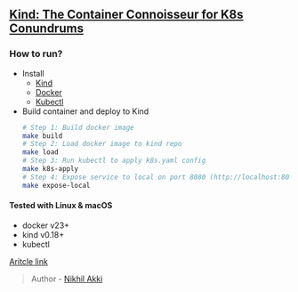 ## [Kind: The Container Connoisseur for K8s Conundrums](https://nikhilakki.in/kind-the-container-connoisseur-for-k8s-conundrums)

### How to run?

- Install
    - [Kind](https://kind.sigs.k8s.io/docs/user/quick-start/#installation)
    - [Docker](https://nikhilakki.in/preview/640061db28849c00086c2e2d)
    - [Kubectl](https://kubernetes.io/docs/tasks/tools/#kubectl)
- Build container and deploy to Kind
    ```bash
    # Step 1: Build docker image
    make build
    # Step 2: Load docker image to kind repo
    make load
    # Step 3: Run kubectl to apply k8s.yaml config
    make k8s-apply
    # Step 4: Expose service to local on port 8080 (http://localhost:8080/)
    make expose-local
    ```

#### Tested with Linux & macOS 

- docker v23+
- kind v0.18+
- kubectl


[Aritcle link](https://nikhilakki.in/kind-the-container-connoisseur-for-k8s-conundrums)

> Author - [Nikhil Akki](https://nikhilakki.in)
